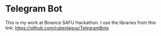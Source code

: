 # Telegram Bot
This is my work at Binance SAFU Hackathon. I use the libraries from this link: https://github.com/rubenlagus/TelegramBots


